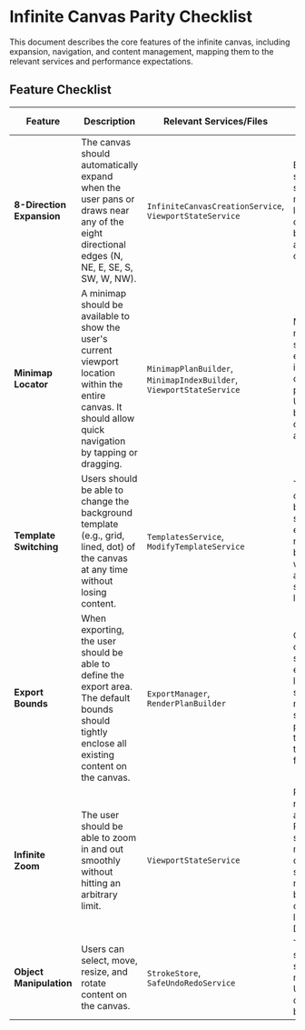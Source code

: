 # Infinite Canvas Parity Checklist

This document describes the core features of the infinite canvas, including expansion, navigation, and content management, mapping them to the relevant services and performance expectations.

## Feature Checklist

| Feature | Description | Relevant Services/Files | Performance Notes | UI Review |
| --- | --- | --- | --- | :---: |
| **8-Direction Expansion** | The canvas should automatically expand when the user pans or draws near any of the eight directional edges (N, NE, E, SE, S, SW, W, NW). | `InfiniteCanvasCreationService`, `ViewportStateService` | Expansion should be seamless with no noticeable lag. New chunks should be allocated and rendered on demand. | ☐ |
| **Minimap Locator** | A minimap should be available to show the user's current viewport location within the entire canvas. It should allow quick navigation by tapping or dragging. | `MinimapPlanBuilder`, `MinimapIndexBuilder`, `ViewportStateService` | Minimap rendering should be efficient and not impact main canvas performance. Updates should be real-time during panning and zooming. | ☐ |
| **Template Switching** | Users should be able to change the background template (e.g., grid, lined, dot) of the canvas at any time without losing content. | `TemplatesService`, `ModifyTemplateService` | Template change should be instant. The service should efficiently re-render the background without affecting the stroke/content layer. | ☐ |
| **Export Bounds** | When exporting, the user should be able to define the export area. The default bounds should tightly enclose all existing content on the canvas. | `ExportManager`, `RenderPlanBuilder` | Calculating content bounds should be fast, even with a large number of strokes. Export rendering should be performed off the main thread to avoid UI freezes. | ☐ |
| **Infinite Zoom** | The user should be able to zoom in and out smoothly without hitting an arbitrary limit. | `ViewportStateService` | Renders should remain crisp at all zoom levels. Performance should be maintained by optimizing stroke rendering based on the current zoom level (Level of Detail). | ☐ |
| **Object Manipulation** | Users can select, move, resize, and rotate content on the canvas. | `StrokeStore`, `SafeUndoRedoService` | Transformations should be smooth and responsive. Undo/redo operations must be reliable. | ☐ |
